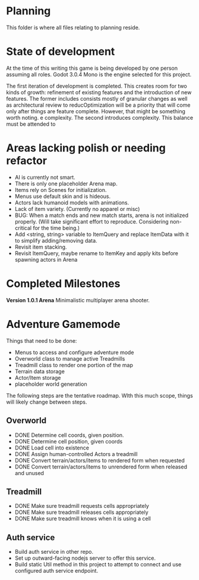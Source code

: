 # Planning

This folder is where all files relating to planning reside.

# State of development

At the time of this writing this game is being developed by
one person assuming all roles. Godot 3.0.4 Mono is the engine selected 
for this project.

The first iteration of development is completed. This creates room for
two kinds of growth: refinement of existing features and the introduction
of new features. The former includes consists mostly of granular changes
as well as architectural review to reducOptimization will be a priority that will come only after things are feature complete.  However, that might be something worth noting. e complexity. The second introduces
complexity. This balance must be attended to 

# Areas lacking polish or needing refactor
- AI is currently not smart.
- There is only one placeholder Arena map.
- Items rely on Scenes for initialization.
- Menus use default skin and is hideous.
- Actors lack humanoid models with animations.
- Lack of item variety. (Currently no apparel or misc)
- BUG: When a match ends and new match starts, arena is not initialized properly. (Will take significant effort to reproduce. Considering non-critical for the time being.)
- Add <string, string> variable to ItemQuery and replace ItemData with it to simplify adding/removing data.
- Revisit item stacking.
- Revisit ItemQuery, maybe rename to ItemKey and apply kits before spawning actors in Arena
# Completed Milestones

**Version 1.0.1 Arena**
Minimalistic multiplayer arena shooter.


# Adventure Gamemode

Things that need to be done:
- Menus to access and configure adventure mode
- Overworld class to manage active Treadmills
- Treadmill class to render one portion of the map
- Terrain data storage
- Actor/Item storage
- placeholder world generation

The following steps are the tentative roadmap. WIth this much scope, things will likely change between steps.

## Overworld
- DONE Determine cell coords, given position.
- DONE Determine cell position, given coords
- DONE Load cell into existence 
- DONE Assign human-controlled Actors a treadmill
- DONE Convert terrain/actors/items to rendered form when requested
- DONE Convert terrain/actors/items to unrendered form when released and unused

## Treadmill
- DONE Make sure treadmill requests cells appropriately
- DONE Make sure treadmill releases cells appropriately
- DONE Make sure treadmill knows when it is using a cell

## Auth service
- Build auth service in other repo.
- Set up outward-facing nodejs server to offer this service.
- Build static Util method in this project to attempt to connect and use configured auth service endpoint.